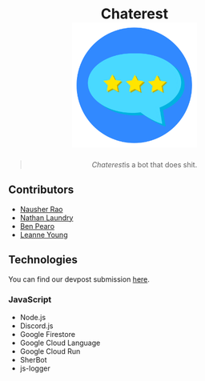 <h1 align="center">
  Chaterest
  <br>
  <a href=""><img src="assets/icon.png" width="250"/></a>
</h1>

<blockquote align="center">
  <em>Chaterest</em>is a bot that does shit.
</blockquote>

## Contributors
- [Nausher Rao](https://www.github.com/sherrao)<br>
- [Nathan Laundry](https://www.github.com/tdmittens)<br>
- [Ben Pearo](https://www.github.com/AustinLuu)<br>
- [Leanne Young](https://github.com/danerkestey)<br>

## Technologies
You can find our devpost submission [here](https://devpost.com/software/karaokebot).

### JavaScript
- Node.js
- Discord.js
- Google Firestore
- Google Cloud Language
- Google Cloud Run
- SherBot
- js-logger

